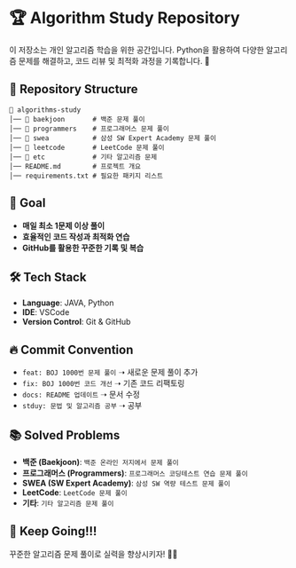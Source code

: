 # 🏆 Algorithm Study Repository

이 저장소는 개인 알고리즘 학습을 위한 공간입니다. Python을 활용하여 다양한 알고리즘 문제를 해결하고, 코드 리뷰 및 최적화 과정을 기록합니다. 🚀

## 📌 Repository Structure
```
📂 algorithms-study
│── 📂 baekjoon       # 백준 문제 풀이
│── 📂 programmers    # 프로그래머스 문제 풀이
│── 📂 swea           # 삼성 SW Expert Academy 문제 풀이
│── 📂 leetcode       # LeetCode 문제 풀이
│── 📂 etc            # 기타 알고리즘 문제
│── README.md        # 프로젝트 개요
│── requirements.txt # 필요한 패키지 리스트
```

## 🎯 Goal
- **매일 최소 1문제 이상 풀이**
- **효율적인 코드 작성과 최적화 연습**
- **GitHub를 활용한 꾸준한 기록 및 복습**

## 🛠 Tech Stack
- **Language**: JAVA, Python
- **IDE**: VSCode
- **Version Control**: Git & GitHub

## 🔥 Commit Convention
- `feat: BOJ 1000번 문제 풀이`  ➝ 새로운 문제 풀이 추가
- `fix: BOJ 1000번 코드 개선`  ➝ 기존 코드 리팩토링
- `docs: README 업데이트`  ➝ 문서 수정
- `stduy: 문법 및 알고리즘 공부` ➝ 공부

## 📚 Solved Problems
- **백준 (Baekjoon)**: `백준 온라인 저지에서 문제 풀이`
- **프로그래머스 (Programmers)**: `프로그래머스 코딩테스트 연습 문제 풀이`
- **SWEA (SW Expert Academy)**: `삼성 SW 역량 테스트 문제 풀이`
- **LeetCode**: `LeetCode 문제 풀이`
- **기타**: `기타 알고리즘 문제 풀이`

## 🏅 Keep Going!!!
꾸준한 알고리즘 문제 풀이로 실력을 향상시키자! 🚀🔥

